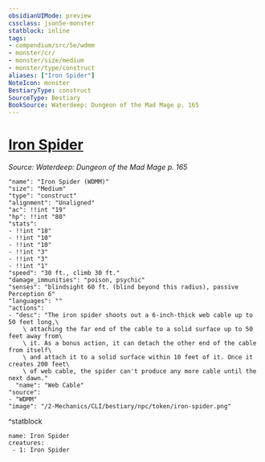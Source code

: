 ```yaml
---
obsidianUIMode: preview
cssclass: json5e-monster
statblock: inline
tags:
- compendium/src/5e/wdmm
- monster/cr/
- monster/size/medium
- monster/type/construct
aliases: ["Iron Spider"]
NoteIcon: monster
BestiaryType: construct
SourceType: Bestiary
BookSource: Waterdeep: Dungeon of the Mad Mage p. 165
---
```

# [Iron Spider](2-Mechanics/CLI/bestiary/npc/iron-spider-wdmm.md)
*Source: Waterdeep: Dungeon of the Mad Mage p. 165*  

```statblock
"name": "Iron Spider (WDMM)"
"size": "Medium"
"type": "construct"
"alignment": "Unaligned"
"ac": !!int "19"
"hp": !!int "80"
"stats":
- !!int "18"
- !!int "10"
- !!int "10"
- !!int "3"
- !!int "3"
- !!int "1"
"speed": "30 ft., climb 30 ft."
"damage_immunities": "poison, psychic"
"senses": "blindsight 60 ft. (blind beyond this radius), passive Perception 6"
"languages": ""
"actions":
- "desc": "The iron spider shoots out a 6-inch-thick web cable up to 50 feet long,\
    \ attaching the far end of the cable to a solid surface up to 50 feet away from\
    \ it. As a bonus action, it can detach the other end of the cable from itself\
    \ and attach it to a solid surface within 10 feet of it. Once it creates 200 feet\
    \ of web cable, the spider can't produce any more cable until the next dawn."
  "name": "Web Cable"
"source":
- "WDMM"
"image": "/2-Mechanics/CLI/bestiary/npc/token/iron-spider.png"
```
^statblock

```encounter-table
name: Iron Spider
creatures:
 - 1: Iron Spider
```